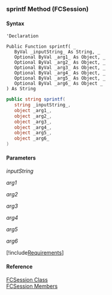 ﻿### sprintf Method (FCSession)

#### Syntax

```vbnet
'Declaration

Public Function sprintf( _
   ByVal _inputString_ As String, _
   Optional ByVal _arg1_ As Object, _
   Optional ByVal _arg2_ As Object, _
   Optional ByVal _arg3_ As Object, _
   Optional ByVal _arg4_ As Object, _
   Optional ByVal _arg5_ As Object, _
   Optional ByVal _arg6_ As Object _
) As String
```

```csharp
public string sprintf( 
   string _inputString_,
   object _arg1_,
   object _arg2_,
   object _arg3_,
   object _arg4_,
   object _arg5_,
   object _arg6_
)
```

#### Parameters

_inputString_

_arg1_

_arg2_

_arg3_

_arg4_

_arg5_

_arg6_

[!include[Requirements](../partials/requirements.md)]

#### Reference

[FCSession Class](FChoice.Foundation.Clarify.Compatibility~FChoice.Foundation.Clarify.Compatibility.FCSession.md)  
[FCSession Members](FChoice.Foundation.Clarify.Compatibility~FChoice.Foundation.Clarify.Compatibility.FCSession_members.md)